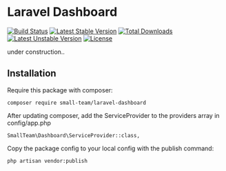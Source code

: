Laravel Dashboard
=================
[![Build Status](https://travis-ci.org/small-team/laravel_dashboard.svg?branch=master)](https://travis-ci.org/small-team/laravel_dashboard) [![Latest Stable Version](https://poser.pugx.org/small-team/laravel-dashboard/v/stable)](https://packagist.org/packages/small-team/laravel-dashboard) [![Total Downloads](https://poser.pugx.org/small-team/laravel-dashboard/downloads)](https://packagist.org/packages/small-team/laravel-dashboard) [![Latest Unstable Version](https://poser.pugx.org/small-team/laravel-dashboard/v/unstable)](https://packagist.org/packages/small-team/laravel-dashboard) [![License](https://poser.pugx.org/small-team/laravel-dashboard/license)](https://packagist.org/packages/small-team/laravel-dashboard)

under construction..

Installation
-------------

Require this package with composer:

`` composer require small-team/laravel-dashboard ``

After updating composer, add the ServiceProvider to the providers array in config/app.php

`` SmallTeam\Dashboard\ServiceProvider::class, ``

Copy the package config to your local config with the publish command:

`` php artisan vendor:publish  ``
